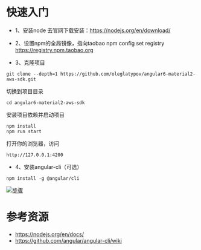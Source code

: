 # 快速入门

* 1、安装node
去官网下载安装：https://nodejs.org/en/download/

* 2、设置npm的全局镜像，指向taobao
npm config set registry https://registry.npm.taobao.org

* 3、克隆项目
```
git clone --depth=1 https://github.com/oleglatypov/angular6-material2-aws-sdk.git
```
切换到项目目录
```
cd angular6-material2-aws-sdk
```
安装项目依赖并启动项目
```
npm install
npm run start
```
打开你的浏览器，访问
```
http://127.0.0.1:4200
```
* 4、安装angular-cli（可选）
```
npm install -g @angular/cli 
```

[![步骤](https://asciinema.org/a/1lEYxaqemXl3coe9kiAvHRh7d.png)](https://asciinema.org/a/1lEYxaqemXl3coe9kiAvHRh7d)

# 参考资源
- https://nodejs.org/en/docs/
- https://github.com/angular/angular-cli/wiki
